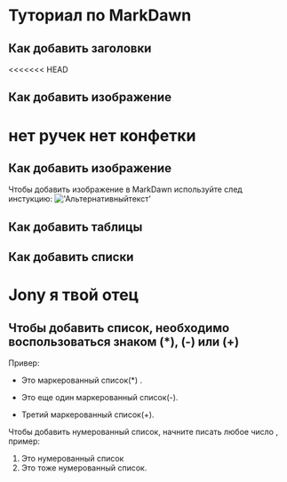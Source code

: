 # Туториал по MarkDawn

## Как добавить заголовки 

<<<<<<< HEAD
## Как добавить изображение
нет ручек нет конфетки 
=======
## Как добавить изображение 
Чтобы добавить изображение в MarkDawn  используйте след инстукцию:
!['Альтернативныйтекст'](https://memepedia.ru/wp-content/uploads/2018/01/image.jpg)

 
## Как добавить таблицы 

## Как добавить списки 


Jony я твой отец 
=======
## Чтобы добавить список, необходимо воспользоваться знаком (*), (-)  или (+)
Привер:
* Это маркерованный список(*) .
- Это еще один маркерованный список(-). 
+ Третий маркерованный список(+).

Чтобы добавить нумерованный список, начните писать любое число , пример:

1. Это нумерованный список 
2. Это тоже нумерованный список.

